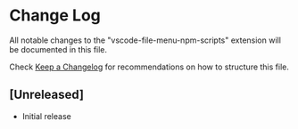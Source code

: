 # Change Log

All notable changes to the "vscode-file-menu-npm-scripts" extension will be documented in this file.

Check [Keep a Changelog](http://keepachangelog.com/) for recommendations on how to structure this file.

## [Unreleased]

- Initial release